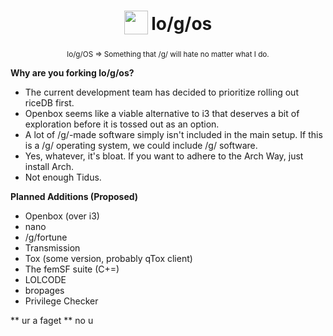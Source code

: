 <h1 align="center">
<sub>
<img src="https://avatars3.githubusercontent.com/u/11442270"
      height="38"
      width="38">
</sub>
lo/g/os
</h1>
<p align="center">
<sup>
      lo/g/OS => Something that /g/ will hate no matter what I do.
</sup>
<br>
</p>

**Why are you forking lo/g/os?**
* The current development team has decided to prioritize rolling out riceDB first.
* Openbox seems like a viable alternative to i3 that deserves a bit of exploration before it is tossed out as an option.
* A lot of /g/-made software simply isn't included in the main setup. If this is a /g/ operating system, we could include /g/ software.
* Yes, whatever, it's bloat. If you want to adhere to the Arch Way, just install Arch.
* Not enough Tidus.

**Planned Additions (Proposed)**
* Openbox (over i3)
* nano
* /g/fortune
* Transmission
* Tox (some version, probably qTox client)
* The femSF suite (C+=)
* LOLCODE
* bropages
* Privilege Checker 

** ur a faget **
no u
